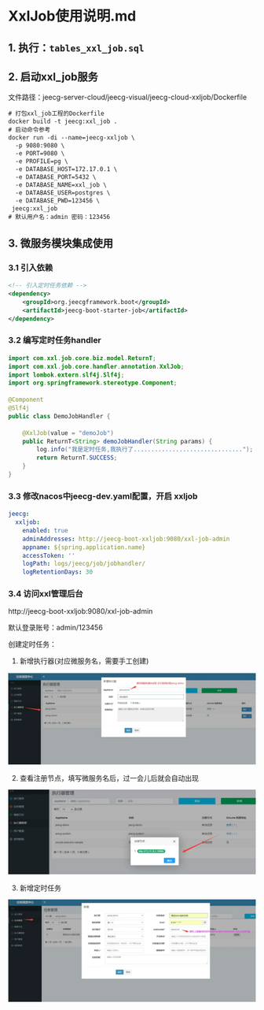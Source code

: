 # XxlJob使用说明.md

## 1. 执行：`tables_xxl_job.sql`

## 2. 启动xxl_job服务

文件路径：jeecg-server-cloud/jeecg-visual/jeecg-cloud-xxljob/Dockerfile

```shell
# 打包xxl_job工程的Dockerfile
docker build -t jeecg:xxl_job .
# 启动命令参考
docker run -di --name=jeecg-xxljob \
  -p 9080:9080 \
  -e PORT=9080 \
  -e PROFILE=pg \
  -e DATABASE_HOST=172.17.0.1 \
  -e DATABASE_PORT=5432 \
  -e DATABASE_NAME=xxl_job \
  -e DATABASE_USER=postgres \
  -e DATABASE_PWD=123456 \
 jeecg:xxl_job
# 默认用户名：admin 密码：123456
```

## 3. 微服务模块集成使用

### 3.1 引入依赖

```xml
<!-- 引入定时任务依赖 -->
<dependency>
    <groupId>org.jeecgframework.boot</groupId>
    <artifactId>jeecg-boot-starter-job</artifactId>
</dependency>
```

### 3.2 编写定时任务handler

```java
import com.xxl.job.core.biz.model.ReturnT;
import com.xxl.job.core.handler.annotation.XxlJob;
import lombok.extern.slf4j.Slf4j;
import org.springframework.stereotype.Component;

@Component
@Slf4j
public class DemoJobHandler {

    @XxlJob(value = "demoJob")
    public ReturnT<String> demoJobHandler(String params) {
        log.info("我是定时任务,我执行了...............................");
        return ReturnT.SUCCESS;
    }
}
```

### 3.3 修改nacos中jeecg-dev.yaml配置，开启 xxljob

```yaml
jeecg:
  xxljob:
    enabled: true
    adminAddresses: http://jeecg-boot-xxljob:9080/xxl-job-admin
    appname: ${spring.application.name}
    accessToken: ''
    logPath: logs/jeecg/job/jobhandler/
    logRetentionDays: 30
```

### 3.4 访问xxl管理后台

http://jeecg-boot-xxljob:9080/xxl-job-admin

默认登录账号：admin/123456

创建定时任务：

1. 新增执行器(对应微服务名，需要手工创建)

![XxlJob使用说明-1728559256078](./assets/XxlJob使用说明-1728559256078.png)

2. 查看注册节点，填写微服务名后，过一会儿后就会自动出现

![XxlJob使用说明-1728559314275.png](./assets/XxlJob使用说明-1728559314275.png)

3. 新增定时任务

![XxlJob使用说明-1728559330875.png](./assets/XxlJob使用说明-1728559330875.png)

